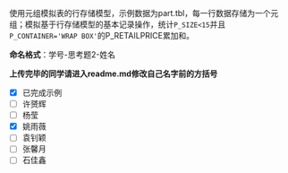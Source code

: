使用元组模拟表的行存储模型，示例数据为part.tbl，每一行数据存储为一个元组；模拟基于行存储模型的基本记录操作，统计`P_SIZE<15`并且`P_CONTAINER='WRAP BOX'`的P_RETAILPRICE累加和。

**命名格式**：学号-思考题2-姓名

**上传完毕的同学请进入readme.md修改自己名字前的方括号**

- [x] 已完成示例
- [ ] 许赟辉
- [ ] 杨莹
- [x] 姚雨薇
- [ ] 袁钊颖
- [ ] 张馨月
- [ ] 石佳鑫
